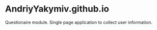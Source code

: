 # AndriyYakymiv.github.io

Questionaire module. Single page application to collect user information.
